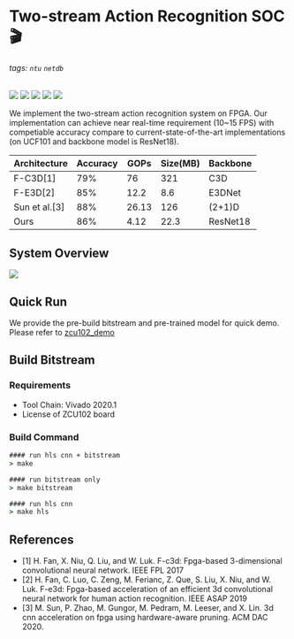 # Two-stream Action Recognition SOC 🎬
###### tags: `ntu` `netdb`
![](https://img.shields.io/static/v1?label=Zynq_UltraScale+&message=zcu102&color=purple)
![](https://img.shields.io/static/v1?label=Board_OS&message=pynq&color=red)
![](https://img.shields.io/static/v1?label=Vivado&message=2020.1&color=orange)
![](https://img.shields.io/static/v1?label=python&message=3.6&color=blue)
![](https://img.shields.io/static/v1?label=shell&message=bash/zsh&color=green)

We implement the two-stream action recognition system on FPGA. Our implementation can achieve near real-time requirement (10~15 FPS) with competiable accuracy compare to current-state-of-the-art implementations (on UCF101 and backbone model is ResNet18).

| Architecture | Accuracy    | GOPs | Size(MB) | Backbone |
| -----------  | ----------- | ---- | -------- | -------- |
| F-C3D[1]       |  79%  | 76 | 321 | C3D |
| F-E3D[2]       |  85%  | 12.2 | 8.6 | E3DNet |
| Sun et al.[3]  | 88% | 26.13 | 126 | (2+1)D |
| Ours | 86% | 4.12 | 22.3 | ResNet18 |

## System Overview
![](https://i.imgur.com/BMqebcv.gif)

## Quick Run
We provide the pre-build bitstream and pre-trained model for quick demo. Please refer to [zcu102_demo](https://github.com/NetDBFPGA/ecv2021_demo/tree/master/zcu102_demo)

## Build Bitstream
### Requirements
* Tool Chain: Vivado 2020.1
* License of ZCU102 board

### Build Command
```cmd
#### run hls cnn + bitstream
> make

#### run bitstream only
> make bitstream

#### run hls cnn
> make hls
```

## References
* [1] H. Fan, X. Niu, Q. Liu, and W. Luk. F-c3d: Fpga-based 3-dimensional convolutional neural network. IEEE FPL 2017
* [2] H. Fan, C. Luo, C. Zeng, M. Ferianc, Z. Que, S. Liu, X. Niu, and W. Luk. F-e3d: Fpga-based acceleration of an efficient 3d convolutional neural network for human action recognition. IEEE ASAP 2019
* [3] M. Sun, P. Zhao, M. Gungor, M. Pedram, M. Leeser, and X. Lin. 3d cnn acceleration on fpga using hardware-aware pruning. ACM DAC 2020.
